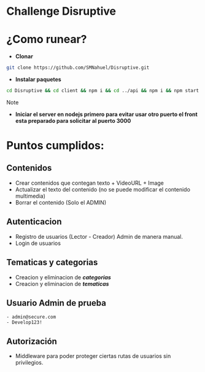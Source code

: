 # Challenge Disruptive

# **¿Como runear?**

- **Clonar**

``` bash
git clone https://github.com/SMNahuel/Disruptive.git
```

- **Instalar paquetes**

``` bash
cd Disruptive && cd client && npm i && cd ../api && npm i && npm start
```
> [!NOTE]
> 
>- **Iniciar el server en nodejs primero para evitar usar otro puerto el front esta preparado para solicitar al puerto 3000**
> 





# **Puntos cumplidos:**

## **Contenidos**

- Crear contenidos que contegan texto + VideoURL + Image
- Actualizar el texto del contenido (no se puede modificar el contenido multimedia)
- Borrar el contenido (Solo el ADMIN)

## **Autenticacion**

- Registro de usuarios (Lector - Creador) Admin de manera manual.
- Login de usuarios

## **Tematicas y categorias**

- Creacion y eliminacion de **_categorias_**
- Creacion y eliminacion de **_tematicas_**

## **Usuario Admin de prueba**

    - admin@secure.com
    - Develop123!

## **Autorización**

- Middleware para poder proteger ciertas rutas de usuarios sin privilegios.